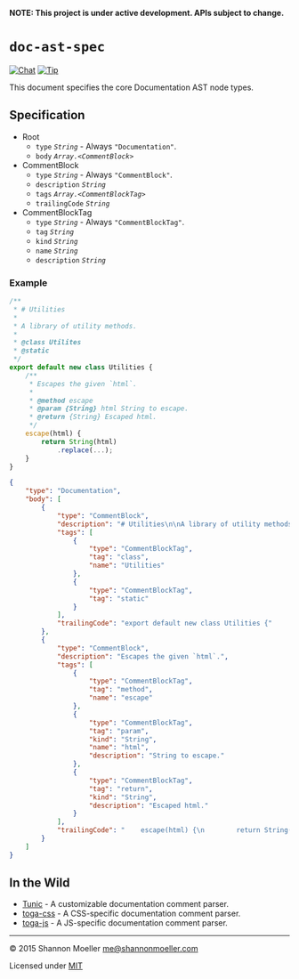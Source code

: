 **NOTE: This project is under active development. APIs subject to change.**

# `doc-ast-spec`

[![Chat][gitter-img]][gitter-url] [![Tip][amazon-img]][amazon-url]

This document specifies the core Documentation AST node types.

## Specification

- Root
  - `type` _`String`_ - Always `"Documentation"`.
  - `body` _`Array.<CommentBlock>`_
- CommentBlock
  - `type` _`String`_ - Always `"CommentBlock"`.
  - `description` _`String`_
  - `tags` _`Array.<CommentBlockTag>`_
  - `trailingCode` _`String`_
- CommentBlockTag
  - `type` _`String`_ - Always `"CommentBlockTag"`.
  - `tag` _`String`_
  - `kind` _`String`_
  - `name` _`String`_
  - `description` _`String`_

### Example

```js
/**
 * # Utilities
 *
 * A library of utility methods.
 *
 * @class Utilites
 * @static
 */
export default new class Utilities {
    /**
     * Escapes the given `html`.
     *
     * @method escape
     * @param {String} html String to escape.
     * @return {String} Escaped html.
     */
    escape(html) {
        return String(html)
            .replace(...);
    }
}
```

```json
{
    "type": "Documentation",
    "body": [
        {
            "type": "CommentBlock",
            "description": "# Utilities\n\nA library of utility methods.",
            "tags": [
                {
                    "type": "CommentBlockTag",
                    "tag": "class",
                    "name": "Utilities"
                },
                {
                    "type": "CommentBlockTag",
                    "tag": "static"
                }
            ],
            "trailingCode": "export default new class Utilities {"
        },
        {
            "type": "CommentBlock",
            "description": "Escapes the given `html`.",
            "tags": [
                {
                    "type": "CommentBlockTag",
                    "tag": "method",
                    "name": "escape"
                },
                {
                    "type": "CommentBlockTag",
                    "tag": "param",
                    "kind": "String",
                    "name": "html",
                    "description": "String to escape."
                },
                {
                    "type": "CommentBlockTag",
                    "tag": "return",
                    "kind": "String",
                    "description": "Escaped html."
                }
            ],
            "trailingCode": "    escape(html) {\n        return String(html)\n            .replace(...);\n    }\n}"
        }
    ]
}
```

## In the Wild

- [Tunic](https://github.com/togajs/tunic) - A customizable documentation comment parser.
- [toga-css](https://github.com/togajs/toga-css) - A CSS-specific documentation comment parser.
- [toga-js](https://github.com/togajs/toga-js) - A JS-specific documentation comment parser.

----

© 2015 Shannon Moeller <me@shannonmoeller.com>

Licensed under [MIT](http://shannonmoeller.com/mit.txt)

[amazon-img]:    https://img.shields.io/badge/amazon-tip_jar-yellow.svg?style=flat-square
[amazon-url]:    https://www.amazon.com/gp/registry/wishlist/1VQM9ID04YPC5?sort=universal-price
[gitter-img]:    http://img.shields.io/badge/gitter-join_chat-1dce73.svg?style=flat-square
[gitter-url]:    https://gitter.im/togajs/toga
